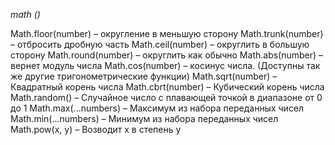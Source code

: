 
*math ()*

Math.floor(number) – округление в меньшую сторону
Math.trunk(number) – отбросить дробную часть
Math.ceil(number) – округлить в большую сторону
Math.round(number) – округлить как обычно
Math.abs(number) – вернет модуль числа
Math.cos(number) – косинус числа. (Доступны так же другие тригонометрические функции)
Math.sqrt(number) – Квадратный корень числа
Math.cbrt(number) – Кубический корень числа
Math.random() – Случайное число с плавающей точкой в диапазоне от 0 до 1
Math.max(...numbers) – Максимум из набора переданных чисел
Math.min(...numbers) – Минимум из набора переданных чисел
Math.pow(x, y) – Возводит x в степень y